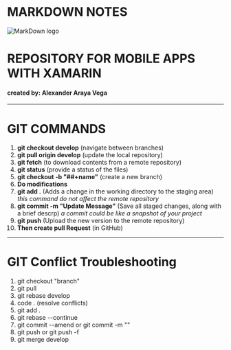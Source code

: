 # MARKDOWN NOTES
![MarkDown logo](https://img.icons8.com/nolan/2x/markdown.png)

# REPOSITORY FOR MOBILE APPS WITH XAMARIN
#### created by: Alexander Araya Vega
***

# GIT COMMANDS

1. **git checkout develop** (navigate between branches)
2. **git pull origin develop** (update the local repository)
3. **git fetch** (to download contents from a remote repository)
4. **git status** (provide a status of the files)
5. **git checkout -b "##+name"** (create a new branch)
6. **Do modifications**
7. **git add .** (Adds a change in the working directory to the staging area)
    *this command do not affect the remote repository*
8. **git commit -m "Update Message"** (Save all staged changes, along with a brief descrp)
    *a commit could be like a snapshot of your project*
9. **git push** (Upload the new version to the remote repository)
10. **Then create pull Request** (in GitHub)

***

# GIT Conflict Troubleshooting
1. git checkout "branch"
2. git pull
3. git rebase develop
4. code . (resolve conflicts)
5. git add .
6. git rebase --continue
7. git commit --amend or git commit -m ""
8. git push or git push -f
9. git merge develop